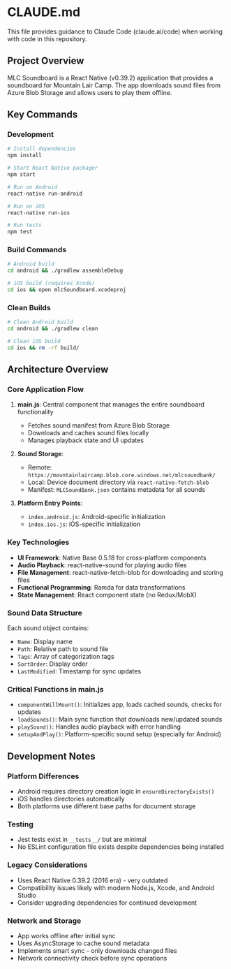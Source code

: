 # CLAUDE.md

This file provides guidance to Claude Code (claude.ai/code) when working with code in this repository.

## Project Overview

MLC Soundboard is a React Native (v0.39.2) application that provides a soundboard for Mountain Lair Camp. The app downloads sound files from Azure Blob Storage and allows users to play them offline.

## Key Commands

### Development
```bash
# Install dependencies
npm install

# Start React Native packager
npm start

# Run on Android
react-native run-android

# Run on iOS
react-native run-ios

# Run tests
npm test
```

### Build Commands
```bash
# Android build
cd android && ./gradlew assembleDebug

# iOS build (requires Xcode)
cd ios && open mlcSoundboard.xcodeproj
```

### Clean Builds
```bash
# Clean Android build
cd android && ./gradlew clean

# Clean iOS build
cd ios && rm -rf build/
```

## Architecture Overview

### Core Application Flow
1. **main.js**: Central component that manages the entire soundboard functionality
   - Fetches sound manifest from Azure Blob Storage
   - Downloads and caches sound files locally
   - Manages playback state and UI updates

2. **Sound Storage**: 
   - Remote: `https://mountainlaircamp.blob.core.windows.net/mlcsoundbank/`
   - Local: Device document directory via `react-native-fetch-blob`
   - Manifest: `MLCSoundBank.json` contains metadata for all sounds

3. **Platform Entry Points**:
   - `index.android.js`: Android-specific initialization
   - `index.ios.js`: iOS-specific initialization

### Key Technologies
- **UI Framework**: Native Base 0.5.18 for cross-platform components
- **Audio Playback**: react-native-sound for playing audio files
- **File Management**: react-native-fetch-blob for downloading and storing files
- **Functional Programming**: Ramda for data transformations
- **State Management**: React component state (no Redux/MobX)

### Sound Data Structure
Each sound object contains:
- `Name`: Display name
- `Path`: Relative path to sound file
- `Tags`: Array of categorization tags
- `SortOrder`: Display order
- `LastModified`: Timestamp for sync updates

### Critical Functions in main.js
- `componentWillMount()`: Initializes app, loads cached sounds, checks for updates
- `loadSounds()`: Main sync function that downloads new/updated sounds
- `playSound()`: Handles audio playback with error handling
- `setupAndPlay()`: Platform-specific sound setup (especially for Android)

## Development Notes

### Platform Differences
- Android requires directory creation logic in `ensureDirectoryExists()`
- iOS handles directories automatically
- Both platforms use different base paths for document storage

### Testing
- Jest tests exist in `__tests__/` but are minimal
- No ESLint configuration file exists despite dependencies being installed

### Legacy Considerations
- Uses React Native 0.39.2 (2016 era) - very outdated
- Compatibility issues likely with modern Node.js, Xcode, and Android Studio
- Consider upgrading dependencies for continued development

### Network and Storage
- App works offline after initial sync
- Uses AsyncStorage to cache sound metadata
- Implements smart sync - only downloads changed files
- Network connectivity check before sync operations